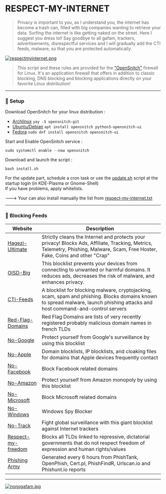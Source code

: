 # RESPECT-MY-INTERNET

> Privacy is important to you, as I understand you, the internet has become a trash can, filled with big companies wanting to retrieve your data. Surfing the internet is like getting naked on the street. Here I suggest you dress lol! Say goodbye to all gafam, trackers, advertisements, disrespectful services and I will gradually add the CTI feeds, malware, so that you are protected automatically.

[![respectmyinternet.png](https://i.postimg.cc/5ymhvL8L/respectmyinternet.png)](https://postimg.cc/rRKZ2dnw)

> This script and these rules are provided for the ["OpenSnitch"](https://github.com/evilsocket/opensnitch) firewall for Linux. It's an application firewall that offers in addition to classic blocking, DNS blocking and blocking applications directly on your favorite Linux distribution!

---

### :memo: Setup

Download OpenSnitch for your linux distribution : 

- [Archlinux](https://archlinux.org/packages/extra/x86_64/opensnitch/) ```yay -S opensnitch-git```
- [Ubuntu/Debian](https://tracker.debian.org/pkg/opensnitch) ```apt install opensnitch python3-opensnitch-ui```
- [Fedora](https://github.com/evilsocket/opensnitch/releases/download/v1.6.5/opensnitch-1.6.5-1.x86_64.rpm) ```sudo dnf install opensnitch opensnitch-ui```

Start and Enable OpenSnitch service : 

```sudo systemctl enable --now opensnitch```

Download and launch the script : 

```bash install.sh```

For the update part, schedule a cron task or use the [update.sh](https://github.com/TheCyberArcher/Respect-My-Internet/blob/main/update.sh) script at the startup login (in KDE-Plasma or Gnome-Shell) \
If you have problems, apply whitelists.

---> Your can also install manually the list from [respect-my-internet.txt](https://github.com/TheCyberArcher/Respect-My-Internet/blob/main/blocklist/respect-my-internet.txt)

---

### :cop: Blocking Feeds

| Website | Description |
| --- | --- |
| [Hagezi-Ultimate](https://github.com/hagezi/dns-blocklists?tab=readme-ov-file#ultimate) |  Strictly cleans the Internet and protects your privacy! Blocks Ads, Affiliate, Tracking, Metrics, Telemetry, Phishing, Malware, Scam, Free Hoster, Fake, Coins and other "Crap" |
| [OISD-Big](https://oisd.nl/setup) | This blocklist prevents your devices from connecting to unwanted or harmful domains. It reduces ads, decreases the risk of malware, and enhances privacy. |
| [CTI-Feeds](https://github.com/hagezi/dns-blocklists?tab=readme-ov-file#tif) |  A blocklist for blocking malware, cryptojacking, scam, spam and phishing. Blocks domains known to spread malware, launch phishing attacks and host command-and-control servers |
| [Red-Flag-Domains](https://red.flag.domains/) | Red Flag Domains are lists of very recently registered probably malicious domain names in french TLDs |
| [No-Google](https://github.com/nickspaargaren/no-google) |  Protect yourself from Google's surveillance by using this blocklist |
| [No-Apple](https://github.com/cedws/apple-telemetry) | Domain blocklists, IP blocklists, and cloaking files for domains that Apple devices frequently contact |
| [No-Facebook](https://github.com/jmdugan/blocklists/tree/master) | Block Facebook related domains |
| [No-Amazon](https://github.com/nickspaargaren/no-amazon) | Protect yourself from Amazon monopoly by using this blocklist |
| [No-Microsoft](https://github.com/jmdugan/blocklists/tree/master) | Block Microsoft related domains |
| [No-Windows](https://github.com/crazy-max/WindowsSpyBlocker/tree/master) | Windows Spy Blocker |
| [No-Track](https://gitlab.com/quidsup/notrack-blocklists/) | Fight global surveillance with this giant blocklist against Internet trackers |
| [Respect-my-freedom]() | Blocks all TLDs linked to repressive, dictatorial governments that do not respect freedom of expression and human rights/values |
| [Phishing Army](https://www.phishing.army/) | Generated every 6 hours from PhishTank, OpenPhish, Cert.pl, PhishFindR, Urlscan.io and Phishunt.io reports |

---

[![nonogafam.jpg](https://i.postimg.cc/k5BYyYLJ/nonogafam.jpg)](https://postimg.cc/wtYkq26Z)
